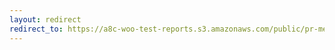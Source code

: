 ```yaml
---
layout: redirect
redirect_to: https://a8c-woo-test-reports.s3.amazonaws.com/public/pr-merge/40754/e2e/index.html
---
```

